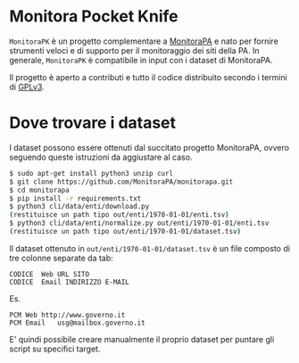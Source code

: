 # Monitora Pocket Knife

`MonitoraPK` è un progetto complementare a [MonitoraPA](https://github.com/MonitoraPA/monitorapa) e nato per fornire strumenti veloci e di supporto per il monitoraggio dei siti della PA. In generale, `MonitoraPK` è compatibile in input con i dataset di MonitoraPA.

Il progetto è aperto a contributi e tutto il codice distribuito secondo i termini di [GPLv3](LICENSE).

# Dove trovare i dataset

I dataset possono essere ottenuti dal succitato progetto MonitoraPA, ovvero seguendo queste istruzioni da aggiustare al caso.

```bash
$ sudo apt-get install python3 unzip curl
$ git clone https://github.com/MonitoraPA/monitorapa.git
$ cd monitorapa
$ pip install -r requirements.txt
$ python3 cli/data/enti/download.py
(restituisce un path tipo out/enti/1970-01-01/enti.tsv)
$ python3 cli/data/enti/normalize.py out/enti/1970-01-01/enti.tsv
(restituisce un path tipo out/enti/1970-01-01/dataset.tsv)
```

Il dataset ottenuto in `out/enti/1970-01-01/dataset.tsv` è un file composto di tre colonne separate da tab:

```
CODICE  Web URL SITO
CODICE  Email INDIRIZZO E-MAIL
```
Es. 

```
PCM	Web	http://www.governo.it
PCM	Email	usg@mailbox.governo.it
```

E' quindi possibile creare manualmente il proprio dataset per puntare gli script su specifici target.



